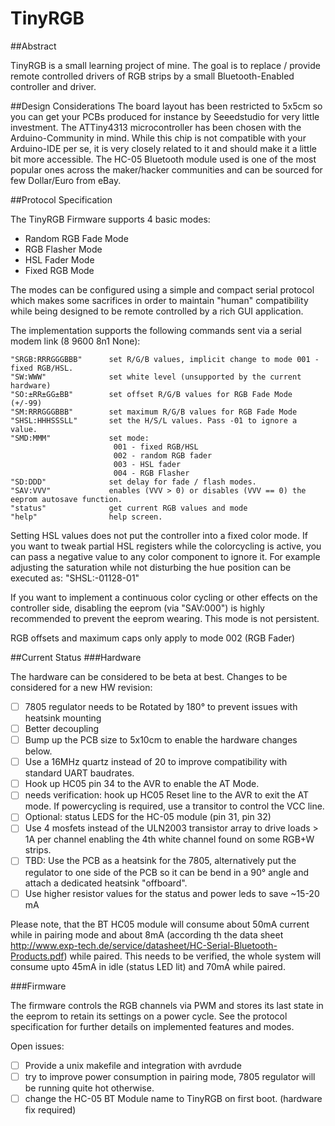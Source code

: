 TinyRGB
=======

##Abstract

TinyRGB is a small learning project of mine. The goal is to replace / provide remote controlled drivers of
RGB strips by a small Bluetooth-Enabled controller and driver.

##Design Considerations
The board layout has been restricted to 5x5cm so you can get your PCBs produced for instance by Seeedstudio for
very little investment. The ATTiny4313 microcontroller has been chosen with the Arduino-Community in mind. While
this chip is not compatible with your Arduino-IDE per se, it is very closely related to it and should make it
a little bit more accessible. The HC-05 Bluetooth module used is one of the most popular ones across the
maker/hacker communities and can be sourced for few Dollar/Euro from eBay.

##Protocol Specification

The TinyRGB Firmware supports 4 basic modes:

- Random RGB Fade Mode
- RGB Flasher Mode
- HSL Fader Mode
- Fixed RGB Mode

The modes can be configured using a simple and compact serial protocol which makes some sacrifices
in order to maintain "human" compatibility while being designed to be remote controlled by a rich
GUI application.

The implementation supports the following commands sent via a serial modem link (8 9600 8n1 None):
```
"SRGB:RRRGGGBBB"      set R/G/B values, implicit change to mode 001 - fixed RGB/HSL.
"SW:WWW"              set white level (unsupported by the current hardware)
"SO:±RR±GG±BB"        set offset R/G/B values for RGB Fade Mode (+/-99)
"SM:RRRGGGBBB"        set maximum R/G/B values for RGB Fade Mode
"SHSL:HHHSSSLL"       set the H/S/L values. Pass -01 to ignore a value.
"SMD:MMM"             set mode:
                       001 - fixed RGB/HSL
                       002 - random RGB fader
                       003 - HSL fader
                       004 - RGB Flasher
"SD:DDD"              set delay for fade / flash modes.
"SAV:VVV"             enables (VVV > 0) or disables (VVV == 0) the eeprom autosave function.
"status"              get current RGB values and mode
"help"                help screen.
```

Setting HSL values does not put the controller into a fixed color mode. If you want to tweak partial HSL registers
while the colorcycling is active, you can pass a negative value to any color component to ignore it. For example
adjusting the saturation while not disturbing the hue position can be executed as: "SHSL:-01128-01"

If you want to implement a continuous color cycling or other effects on the controller side, disabling the eeprom
(via "SAV:000") is highly recommended to prevent the eeprom wearing. This mode is not persistent.

RGB offsets and maximum caps only apply to mode 002 (RGB Fader)

##Current Status
###Hardware

The hardware can be considered to be beta at best. Changes to be considered for a new HW revision:

- [ ] 7805 regulator needs to be Rotated by 180° to prevent issues with heatsink mounting
- [ ] Better decoupling
- [ ] Bump up the PCB size to 5x10cm to enable the hardware changes below.
- [ ] Use a 16MHz quartz instead of 20 to improve compatibility with standard UART baudrates.
- [ ] Hook up HC05 pin 34 to the AVR to enable the AT Mode.
- [ ] needs verification: hook up HC05 Reset line to the AVR to exit the AT mode. If powercycling is required, use a transitor to control the VCC line.
- [ ] Optional: status LEDS for the HC-05 module (pin 31, pin 32)
- [ ] Use 4  mosfets instead of the ULN2003 transistor array to drive loads > 1A per channel enabling the 4th white channel found on some RGB+W strips.
- [ ] TBD: Use the PCB as a heatsink for the 7805, alternatively put the regulator to one side of the PCB so it can be bend in a 90° angle and attach a dedicated heatsink "offboard".
- [ ] Use higher resistor values for the status and power leds to save ~15-20 mA

Please note, that the BT HC05 module will consume about 50mA current while in pairing mode and about 8mA
(according th the data sheet http://www.exp-tech.de/service/datasheet/HC-Serial-Bluetooth-Products.pdf)
while paired. This needs to be verified, the whole system will consume upto 45mA in idle (status LED lit)
and 70mA while paired.

###Firmware

The firmware controls the RGB channels via PWM and stores its last state in the eeprom to retain
its settings on a power cycle. See the protocol specification for further details on implemented
features and modes.


Open issues:

- [ ] Provide a unix makefile and integration with avrdude
- [ ] try to improve power consumption in pairing mode, 7805 regulator will be running quite hot otherwise.
- [ ] change the HC-05 BT Module name to TinyRGB on first boot. (hardware fix required)
